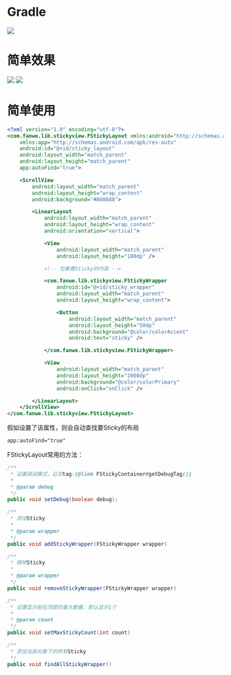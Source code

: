 # Gradle
[![](https://jitpack.io/v/zj565061763/stickyview.svg)](https://jitpack.io/#zj565061763/stickyview)

# 简单效果
![](https://raw.githubusercontent.com/zj565061763/stickyview/master/screenshot/stickyview.gif)
![](https://raw.githubusercontent.com/zj565061763/stickyview/master/screenshot/stickyview1.gif)

# 简单使用
```xml
<?xml version="1.0" encoding="utf-8"?>
<com.fanwe.lib.stickyview.FStickyLayout xmlns:android="http://schemas.android.com/apk/res/android"
    xmlns:app="http://schemas.android.com/apk/res-auto"
    android:id="@+id/sticky_layout"
    android:layout_width="match_parent"
    android:layout_height="match_parent"
    app:autoFind="true">

    <ScrollView
        android:layout_width="match_parent"
        android:layout_height="wrap_content"
        android:background="#888888">

        <LinearLayout
            android:layout_width="match_parent"
            android:layout_height="wrap_content"
            android:orientation="vertical">

            <View
                android:layout_width="match_parent"
                android:layout_height="100dp" />

            <!-- 包裹要Sticky的内容 -->

            <com.fanwe.lib.stickyview.FStickyWrapper
                android:id="@+id/sticky_wrapper"
                android:layout_width="match_parent"
                android:layout_height="wrap_content">

                <Button
                    android:layout_width="match_parent"
                    android:layout_height="50dp"
                    android:background="@color/colorAccent"
                    android:text="sticky" />

            </com.fanwe.lib.stickyview.FStickyWrapper>

            <View
                android:layout_width="match_parent"
                android:layout_height="2000dp"
                android:background="@color/colorPrimary"
                android:onClick="onClick" />

        </LinearLayout>
    </ScrollView>
</com.fanwe.lib.stickyview.FStickyLayout>
```
假如设置了该属性，则会自动查找要Sticky的布局<br>
```xml
app:autoFind="true"
```
FStickyLayout常用的方法：
```java
/**
 * 设置调试模式，日志tag:{@link FStickyContainer#getDebugTag()}
 *
 * @param debug
 */
public void setDebug(boolean debug);

/**
 * 添加Sticky
 *
 * @param wrapper
 */
public void addStickyWrapper(FStickyWrapper wrapper)

/**
 * 移除Sticky
 *
 * @param wrapper
 */
public void removeStickyWrapper(FStickyWrapper wrapper)

/**
 * 设置显示粘在顶部的最大数量，默认显示1个
 *
 * @param count
 */
public void setMaxStickyCount(int count)

/**
 * 添加当前对象下的所有Sticky
 */
public void findAllStickyWrapper()
```
